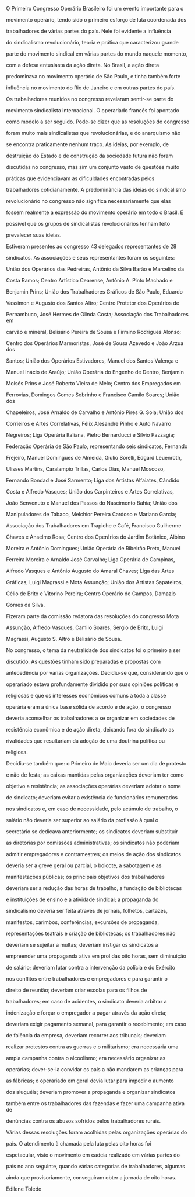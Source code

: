 

O Primeiro Congresso Operário Brasileiro foi um evento importante para o

movimento operário, tendo sido o primeiro esforço de luta coordenada dos

trabalhadores de várias partes do país. Nele foi evidente a influência

do sindicalismo revolucionário, teoria e prática que caracterizou grande

parte do movimento sindical em várias partes do mundo naquele momento,

com a defesa entusiasta da ação direta. No Brasil, a ação direta

predominava no movimento operário de São Paulo, e tinha também forte

influência no movimento do Rio de Janeiro e em outras partes do país.



Os trabalhadores reunidos no congresso revelaram sentir-se parte do

movimento sindicalista internacional. O operariado francês foi apontado

como modelo a ser seguido. Pode-se dizer que as resoluções do congresso

foram muito mais sindicalistas que revolucionárias, e do anarquismo não

se encontra praticamente nenhum traço. As ideias, por exemplo, de

destruição do Estado e de construção da sociedade futura não foram

discutidas no congresso, mas sim um conjunto vasto de questões muito

práticas que evidenciavam as dificuldades encontradas pelos

trabalhadores cotidianamente. A predominância das ideias do sindicalismo

revolucionário no congresso não significa necessariamente que elas

fossem realmente a expressão do movimento operário em todo o Brasil. É

possível que os grupos de sindicalistas revolucionários tenham feito

prevalecer suas ideias.



Estiveram presentes ao congresso 43 delegados representantes de 28

sindicatos. As associações e seus representantes foram os seguintes:

União dos Operários das Pedreiras, Antônio da Silva Barão e Marcelino da

Costa Ramos; Centro Artístico Cearense, Antônio A. Pinto Machado e

Benjamin Prins; União dos Trabalhadores Gráficos de São Paulo, Eduardo

Vassimon e Augusto dos Santos Altro; Centro Protetor dos Operários de

Pernambuco, José Hermes de Olinda Costa; Associação dos Trabalhadores em

carvão e mineral, Belisário Pereira de Sousa e Firmino Rodrigues Alonso;

Centro dos Operários Marmoristas, José de Sousa Azevedo e João Arzua dos

Santos; União dos Operários Estivadores, Manuel dos Santos Valença e

Manuel Inácio de Araújo; União Operária do Engenho de Dentro, Benjamin

Moisés Prins e José Roberto Vieira de Melo; Centro dos Empregados em

Ferrovias, Domingos Gomes Sobrinho e Francisco Camilo Soares; União dos

Chapeleiros, José Arnaldo de Carvalho e Antônio Pires G. Sola; União dos

Corrieiros e Artes Correlativas, Félix Alesandre Pinho e Auto Navarro

Negreiros; Liga Operária Italiana, Pietro Bernarducci e Silvio Pazzagia;

Federação Operária de São Paulo, representando seis sindicatos, Fernando

Frejeiro, Manuel Domingues de Almeida, Giulio Sorelli, Edgard Leuenroth,

Ulisses Martins, Caralampio Trillas, Carlos Dias, Manuel Moscoso,

Fernando Bondad e José Sarmento; Liga dos Artistas Alfaiates, Cândido

Costa e Alfredo Vasques; União dos Carpinteiros e Artes Correlativas,

João Benvenuto e Manuel dos Passos do Nascimento Bahia; União dos

Manipuladores de Tabaco, Melchior Pereira Cardoso e Mariano Garcia;

Associação dos Trabalhadores em Trapiche e Café, Francisco Guilherme

Chaves e Anselmo Rosa; Centro dos Operários do Jardim Botânico, Albino

Moreira e Antônio Domingues; União Operária de Ribeirão Preto, Manuel

Ferreira Moreira e Arnaldo José Carvalho; Liga Operária de Campinas,

Alfredo Vasques e Antônio Augusto do Amaral Chaves; Liga das Artes

Gráficas, Luigi Magrassi e Mota Assunção; União dos Artistas Sapateiros,

Célio de Brito e Vitorino Pereira; Centro Operário de Campos, Damazio

Gomes da Silva.



Fizeram parte da comissão redatora das resoluções do congresso Mota

Assunção, Alfredo Vasques, Camilo Soares, Sergio de Brito, Luigi

Magrassi, Augusto S. Altro e Belisário de Sousa.



No congresso, o tema da neutralidade dos sindicatos foi o primeiro a ser

discutido. As questões tinham sido preparadas e propostas com

antecedência por várias organizações. Decidiu-se que, considerando que o

operariado estava profundamente dividido por suas opiniões políticas e

religiosas e que os interesses econômicos comuns a toda a classe

operária eram a única base sólida de acordo e de ação, o congresso

deveria aconselhar os trabalhadores a se organizar em sociedades de

resistência econômica e de ação direta, deixando fora do sindicato as

rivalidades que resultariam da adoção de uma doutrina política ou

religiosa.



Decidiu-se também que: o Primeiro de Maio deveria ser um dia de protesto

e não de festa; as caixas mantidas pelas organizações deveriam ter como

objetivo a resistência; as associações operárias deveriam adotar o nome

de sindicato; deveriam evitar a existência de funcionários remunerados

nos sindicatos e, em caso de necessidade, pelo acúmulo de trabalho, o

salário não deveria ser superior ao salário da profissão à qual o

secretário se dedicava anteriormente; os sindicatos deveriam substituir

as diretorias por comissões administrativas; os sindicatos não poderiam

admitir empregadores e contramestres; os meios de ação dos sindicatos

deveria ser a greve geral ou parcial, o boicote, a sabotagem e as

manifestações públicas; os principais objetivos dos trabalhadores

deveriam ser a redução das horas de trabalho, a fundação de bibliotecas

e instituições de ensino e a atividade sindical; a propaganda do

sindicalismo deveria ser feita através de jornais, folhetos, cartazes,

manifestos, carimbos, conferências, excursões de propaganda,

representações teatrais e criação de bibliotecas; os trabalhadores não

deveriam se sujeitar a multas; deveriam instigar os sindicatos a

empreender uma propaganda ativa em prol das oito horas, sem diminuição

de salário; deveriam lutar contra a intervenção da polícia e do Exército

nos conflitos entre trabalhadores e empregadores e para garantir o

direito de reunião; deveriam criar escolas para os filhos de

trabalhadores; em caso de acidentes, o sindicato deveria arbitrar a

indenização e forçar o empregador a pagar através da ação direta;

deveriam exigir pagamento semanal, para garantir o recebimento; em caso

de falência da empresa, deveriam recorrer aos tribunais; deveriam

realizar protestos contra as guerras e o militarismo; era necessária uma

ampla campanha contra o alcoolismo; era necessário organizar as

operárias; dever-se-ia convidar os pais a não mandarem as crianças para

as fábricas; o operariado em geral devia lutar para impedir o aumento

dos aluguéis; deveriam promover a propaganda e organizar sindicatos

também entre os trabalhadores das fazendas e fazer uma campanha ativa de

denúncias contra os abusos sofridos pelos trabalhadores rurais.



Várias dessas resoluções foram acolhidas pelas organizações operárias do

país. O atendimento à chamada pela luta pelas oito horas foi

espetacular, visto o movimento em cadeia realizado em várias partes do

país no ano seguinte, quando várias categorias de trabalhadores, algumas

ainda que provisoriamente, conseguiram obter a jornada de oito horas.



Edilene Toledo



